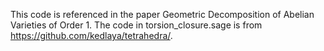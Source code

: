 This code is referenced in the paper Geometric Decomposition of Abelian Varieties of Order 1.  The code in torsion_closure.sage is from https://github.com/kedlaya/tetrahedra/.
